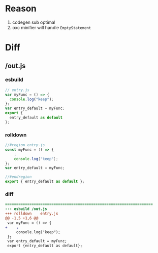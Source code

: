 # Reason
1. codegen sub optimal
2. oxc minifier will handle `EmptyStatement`
# Diff
## /out.js
### esbuild
```js
// entry.js
var myFunc = () => {
  console.log("keep");
};
var entry_default = myFunc;
export {
  entry_default as default
};
```
### rolldown
```js
//#region entry.js
const myFunc = () => {
	;
	console.log("keep");
};
var entry_default = myFunc;

//#endregion
export { entry_default as default };
```
### diff
```diff
===================================================================
--- esbuild	/out.js
+++ rolldown	entry.js
@@ -1,5 +1,6 @@
 var myFunc = () => {
+    ;
     console.log("keep");
 };
 var entry_default = myFunc;
 export {entry_default as default};

```
